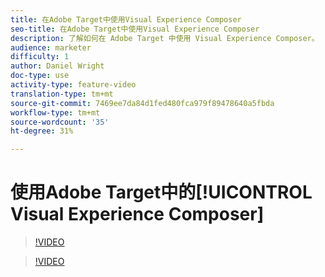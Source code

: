 ```yaml
---
title: 在Adobe Target中使用Visual Experience Composer
seo-title: 在Adobe Target中使用Visual Experience Composer
description: 了解如何在 Adobe Target 中使用 Visual Experience Composer。
audience: marketer
difficulty: 1
author: Daniel Wright
doc-type: use
activity-type: feature-video
translation-type: tm+mt
source-git-commit: 7469ee7da84d1fed480fca979f89478640a5fbda
workflow-type: tm+mt
source-wordcount: '35'
ht-degree: 31%

---
```



# 使用Adobe Target中的[!UICONTROL Visual Experience Composer]

>[!VIDEO](https://video.tv.adobe.com/v/17399/?quality=12)

>[!VIDEO](https://video.tv.adobe.com/v/17401/?quality=12)

